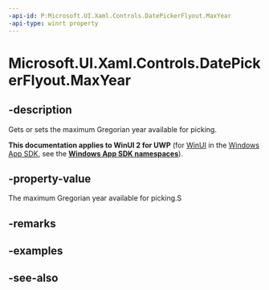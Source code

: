 ```yaml
---
-api-id: P:Microsoft.UI.Xaml.Controls.DatePickerFlyout.MaxYear
-api-type: winrt property
---
```


<!-- Property syntax
public Windows.Foundation.DateTime MaxYear { get;  set; }
-->

# Microsoft.UI.Xaml.Controls.DatePickerFlyout.MaxYear

## -description
Gets or sets the maximum Gregorian year available for picking.

**This documentation applies to WinUI 2 for UWP** (for [WinUI](/windows/apps/winui/winui3/) in the [Windows App SDK](/windows/apps/windows-app-sdk/), see the **[Windows App SDK namespaces](/windows/windows-app-sdk/api/winrt/)**).

## -property-value
The maximum Gregorian year available for picking.S

## -remarks

## -examples

## -see-also
